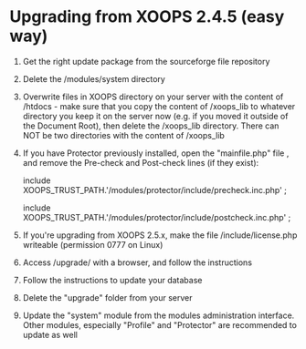 # Upgrading from XOOPS 2.4.5 \(easy way\)

1. Get the right update package from the sourceforge file repository
2. Delete the /modules/system directory
3. Overwrite files in XOOPS directory on your server with the content of /htdocs    - make sure that you copy the content of /xoops\_lib to whatever directory you keep it on the server now \(e.g. if you moved it outside of the Document Root\), then delete the /xoops\_lib directory. There can NOT be two directories with the content of /xoops\_lib  
4. If you have Protector previously installed, open the "mainfile.php" file , and remove the Pre-check and Post-check lines \(if they exist\):  
  
   include XOOPS\_TRUST\_PATH.'/modules/protector/include/precheck.inc.php' ;  


   include XOOPS\_TRUST\_PATH.'/modules/protector/include/postcheck.inc.php' ;  
  

5. If you're upgrading from XOOPS 2.5.x, make the file /include/license.php writeable \(permission 0777 on Linux\)
6. Access /upgrade/ with a browser, and follow the instructions
7. Follow the instructions to update your database
8. Delete the "upgrade" folder from your server
9. Update the "system" module from the modules administration interface. Other modules, especially "Profile" and "Protector" are recommended to update as well

